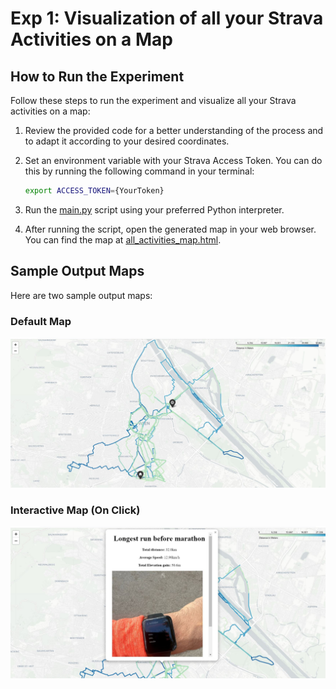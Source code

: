 # Exp 1: Visualization of all your Strava Activities on a Map

## How to Run the Experiment

Follow these steps to run the experiment and visualize all your Strava activities on a map:

1. Review the provided code for a better understanding of the process and to adapt it according to your desired coordinates.

2. Set an environment variable with your Strava Access Token. You can do this by running the following command in your terminal:

   ```bash
   export ACCESS_TOKEN={YourToken}
   ```

3. Run the [main.py](main.py) script using your preferred Python interpreter.

4. After running the script, open the generated map in your web browser. You can find the map at [all_activities_map.html](all_activities_map.html).

## Sample Output Maps

Here are two sample output maps:

### Default Map

![Default Map](../img/Map.JPG)

### Interactive Map (On Click)

![Interactive Map](../img/MapInteractive.JPG)
